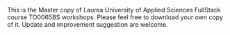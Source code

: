 This is the Master copy of Laurea University of Applied Sciences FullStack course TO0065BS workshops. Please feel free to download your own copy of it. Update and improvement suggestion are welcome.